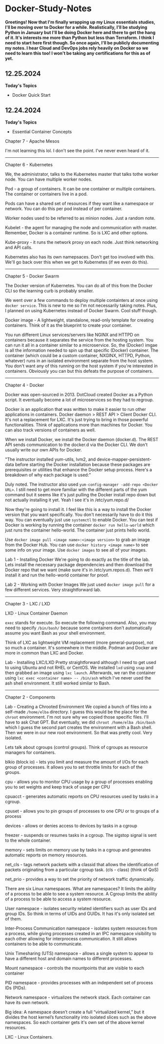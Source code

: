 # Docker-Study-Notes

**Greetings! Now that I'm finally wrapping up my Linux essentials studies, I'll be moving over to Docker for a while. Realistically, I'll be studying Python in January but I'll be doing Docker here and there to get the hang of it. It's interests me more than Python but less than Terraform. I think I need to start here first though. So once again, I'll be publicly documenting my notes. I hear Cloud and DevOps jobs rely heavily on Docker so we need to learn this too! I won't be taking any certifications for this as of yet.**

## 12.25.2024

**Today's Topics**

* Docker Quick Start



## 12.24.2024

**Today's Topics**

* Essential Container Concepts 

Chapter 7 - Apache Mesos

I'm not learning this lol. I don't see the point. I've never even heard of it. 

_______________
Chapter 6 - Kubernetes

We, the administrator, talks to the Kubernetes master that talks tothe worker node. You can have multiple worker nodes. 

Pod - a group of containers. It can be one container or multiple containers. The container or containers live in a pod. 

Pods can have a shared set of resources if they want like a namespace or network. You can do this per pod instead of per container. 

Worker nodes used to be referred to as minion nodes. Just a random note. 

Kubelet - the agent for managing the node and communication with master. Remember, Docker is a container runtime. So is LXC and other options. 

Kube-proxy - it runs the network proxy on each node. Just think networking and API calls. 

Kubernetes also has its own namepsaces. Don't get too involved with this. We'll go back over this when we get to Kubernetes (if we even do this). 

_______________
Chapter 5 - Docker Swarm

The Docker version of Kubernetes. You can do all of this from the Docker CLI so the learning curb is probably smaller. 

We went over a few commands to deploy multiple containters at once using `docker service`. This is new to me so I'm not necessarily taking notes. Plus, I planned on using Kubernetes instead of Docker Swarm. Cool stuff though. 

Docker image - A lightweight, standalone, read-only template for creating containers. Think of it as the blueprint to create your container. 

You run different Linux services/servers like NGINX and HTTPD on containers because it separates the service from the hosting system. You can run it all in a container similar to a microservice. So, the (Docker) imgae is all the information needed to spin up that specific (Docker) container. The container (which could be a custom container, NXGINX, HTTPD, Python, whatever) runs in an isolated environment separate from the host system. You don't want any of this running on the host system if you're interested in containers. Obviously you can but this defeats the purpose of containers. 

_______________
Chapter 4 - Docker

Docker was open-sourced in 2013. DotCloud created Docker as a Python script. It eventually become a lot of microservices so they had to regroup. 

Docker is an application that was written to make it easier to run other applications in containers. Docker daemon > REST API > Client Docker CLI. It's not a replacement for LXC. It's just trying to bring in those powerful functionalities. Think of applications more than machines for Docker. You can also track versions of containers as well. 

When we install Docker, we install the Docker daemon (docker.d). The REST API sends communication to the docker.d via the Docker CLI. We don't usually write our own APIs for Docker. 

"The instructor installed yum-utils, lvm2, and device-mapper-persistent-data before starting the Docker installation because these packages are prerequisites or utilities that enhance the Docker setup process. Here's a breakdown of why each package is used:"

Duly noted. The instructor also used `yum-config-manager -add-repo <Docker URL>`. I still need to get more familiar with the different parts of the yum command but it seems like it's just pulling the Docker install repo down but not actually installing it yet. Yeah I see it's in /etc/yum.repo.d/

Now they're going to install it. I feel like this is a way to install the Docker version that you want specifically. You don't necessarily have to do it this way. You can eventually just use `systemctl` to enable Docker. You can test if Docker is working by running the container `docker run hello-world` which just runs the container hello-world. The container just prints hello world. 

Use `docker image pull <image name>:<image version>` to grab an image from the Docker Hub. You can use `docker history <image name>` to see some info on your image. Use `docker images` to see all of your images. 


Lab 1 - Installing Docker
We're going to do exactly as the title of the lab. Lets install the necessary package dependencies and then download the Docker repo that we want (make sure it's in /etc/yum.repos.d). Then we'll install it and run the hello-world container for proof. 

Lab 2 - Working with Docker Images
We just used `docker image pull` for a few different services. Very straightforward lab. 

_______________
Chapter 3 - LXC / LXD

LXD - Linux Container Daemon

`exec` stands for execute. So execute the following command. Also, you may need to specify `/bin/bash/` because some containers don't automatically assume you want Bash as your shell environment. 

Think of LXC as lightweight VM replacement (more general-purpose), not so much a container. It's somewhere in the middle. Podman and Docker are more in common than LXC and Docker. 

Lab - Installing LXC/LXD
Pretty straightforward although I need to get used to using Ubuntu and not RHEL or CentOS. We installed `lxd` using `snap` and then grabbed an image using `lxc launch`. Afterwards, we ran the container using `lxc exec <container name> -- /bin/ash` which I've never used the ash shell environment. It still worked similar to Bash. 

_______________
Chapter 2 - Components

Lab - Creating a Chrooted Environment
We copied a bunch of files into a self-made `/home/elba` directory. I guess this would be the place for the `chroot` environment. I'm not sure why we copied those specific files. I'll have to ask Chat GPT. But eventually, we did `chroot /home/elba /bin/bash` which I guess the second part creates the environment with a Bash shell. Then we were in our new root environment. So that was pretty cool. Very isolated. 


Lets talk about cgroups (control groups). Think of cgroups as resource managers for containers. 

blkio (block io) - lets you limit and measure the amount of I/Os for each group of processes. It allows you to set throttle limits for each of the groups. 

cpu - allows you to monitor CPU usage by a group of processes enabling you to set weights and keep track of usage per CPU

cpuacct - generates automatic reports on CPU resources used by tasks in a cgroup.

cpuset - allows you to pin groups of processes to one CPU or to groups of a process

devices - allows or denies access to devices by tasks in a cgroup

freezer - suspends or resumes tasks in a cgroup. The sigstop signal is sent to the whole container.

memory - sets limits on memory use by tasks in a cgroup and generates automatic reports on memory resources. 

net_cls - tags network packets with a classid that allows the identification of packets originating from a particular cgroup task. (cls - class) (think of QoS)

net_prio - provides a way to set the priority of network traffic dynamically. 



There are six Linux namespaces. What are namespaces? It limits the ability of a process to be able to see a system resource. A Cgroup limits the ability of a process to be able to access a system resource. 

User namespace - isolates security related identifiers such as user IDs and group IDs. So think in terms of UIDs and GUIDs. It has it's only isolated set of them. 

Inter-Process Communication namespace - isolates system resources from a process, while giving processes created in an IPC namespace visibility to each other allowing for interprocess communication. It still allows containers to be able to communicate.

Unix Timesharing (UTS) namespace - allows a single system to appear to have a different host and domain names to different processes. 

Mount namespace - controls the mountpoints that are visible to each container

PID namespace - provides processes with an independent set of process IDs (PIDs). 

Network namespace - virtualizes the network stack. Each container can have its own network. 

Big idea: A namespace doesn’t create a full “virtualized kernel,” but it divides the host kernel’s functionality into isolated slices such as the above namespaces. So each container gets it's own set of the above kernel resources. 

LXC - Linux Containers. 
